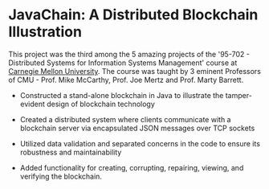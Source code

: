# JavaChain: A Distributed Blockchain Illustration

This project was the third among the 5 amazing projects of the '95-702 - Distributed Systems for Information Systems Management' course at [Carnegie Mellon University](https://www.cmu.edu/). The course was taught by 3 eminent Professors of CMU - Prof. Mike McCarthy, Prof. Joe Mertz and Prof. Marty Barrett.

- Constructed a stand-alone blockchain in Java to illustrate the tamper-evident design of blockchain technology

- Created a distributed system where clients communicate with a blockchain server via encapsulated JSON messages over TCP sockets

- Utilized data validation and separated concerns in the code to ensure its robustness and maintainability

- Added functionality for creating, corrupting, repairing, viewing, and verifying the blockchain.

